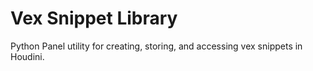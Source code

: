 # Vex Snippet Library
 Python Panel utility for creating, storing, and accessing vex snippets in Houdini.
